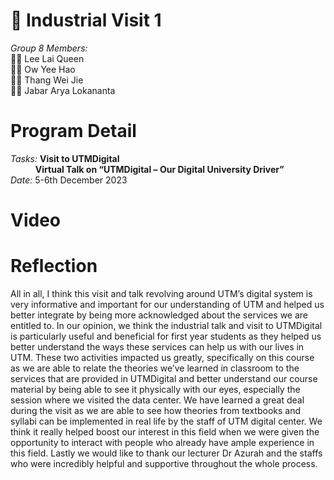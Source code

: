 # :office: Industrial Visit 1 
*Group 8 Members:*  
:woman_student: Lee Lai Queen <br>
:man_student:  Ow Yee Hao <br>
:man_student: Thang Wei Jie <br>
:man_student: Jabar Arya Lokananta <br>

# Program Detail
*Tasks:*&nbsp;**Visit to UTMDigital** <br>
&nbsp;&nbsp;&nbsp;&emsp;&emsp;**Virtual Talk on “UTMDigital – Our Digital University Driver”**<br>
*Date:* 5-6th December 2023 <br>

# Video



# Reflection
All in all, I think this visit and talk revolving around UTM’s digital system is very informative and important for our understanding of UTM and helped us better integrate by being more acknowledged about the services we are entitled to. In our opinion, we think the industrial talk and visit to UTMDigital is particularly useful and beneficial for first year students as they helped us better understand the ways these services can help us with our lives in UTM. These two activities impacted us greatly, specifically on this course as we are able to relate the theories we’ve learned in classroom to the services that are provided in UTMDigital and better understand our course material by being able to see it physically with our eyes, especially the session where we visited the data center. We have learned a great deal during the visit as we are able to see how theories from textbooks and syllabi can be implemented in real life by the staff of UTM digital center. We think it really helped boost our interest in this field when we were given the opportunity to interact with people who already have ample experience in this field. Lastly we would like to thank our lecturer Dr Azurah and the staffs who were incredibly helpful and supportive throughout the whole process.
